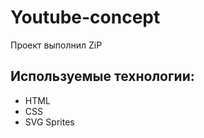 # Youtube-concept
Проект выполнил ZiP

## Используемые технологии:
  - HTML
  - CSS
  - SVG Sprites
